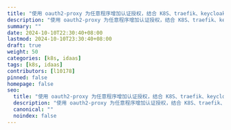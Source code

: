 ```yaml
---
title: "使用 oauth2-proxy 为任意程序增加认证授权，结合 K8S、traefik、keycloak、backstage 部署代码示例解读"
description: "使用 oauth2-proxy 为任意程序增加认证授权，结合 K8S、traefik、keycloak、backstage 部署代码示例解读"
summary: ""
date: 2024-10-10T22:30:40+08:00
lastmod: 2024-10-10T23:30:40+08:00
draft: true
weight: 50
categories: [k8s, idaas]
tags: [k8s, idaas]
contributors: [l10178]
pinned: false
homepage: false
seo:
  title: "使用 oauth2-proxy 为任意程序增加认证授权，结合 K8S、traefik、keycloak、backstage 部署代码示例解读"
  description: "使用 oauth2-proxy 为任意程序增加认证授权，结合 K8S、traefik、keycloak、backstage 部署代码示例解读"
  canonical: ""
  noindex: false
---
```

